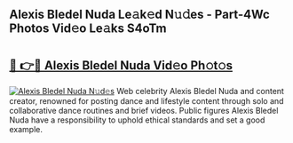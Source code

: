 ## Alexis Bledel Nuda Le𝚊k𝚎d N𝚞𝚍es - Part-4Wc Photos Vid𝚎o Le𝚊ks S4oTm

# <h2><a href="http://fbf442.evod.top/?m=Alexis+Bledel+Nuda">🔗 👉🔴 Alexis Bledel Nuda Vid𝚎o Ph𝚘t𝚘s</a></h2>

[![Alexis Bledel Nuda N𝚞d𝚎s](https://i.imgur.com/8V9OHl7.gif)](http://fbf442.evod.top/?m=Alexis+Bledel+Nuda)
Web celebrity Alexis Bledel Nuda and content creator, renowned for posting dance and lifestyle content through solo and collaborative dance routines and brief videos. Public figures Alexis Bledel Nuda have a responsibility to uphold ethical standards and set a good example. 
